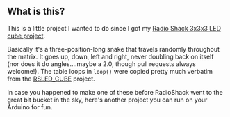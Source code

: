  ## What is this?
 
 This is a little project I wanted to do since I got my [Radio Shack 3x3x3 LED cube project](https://www.google.com/search?q=radioshack+arduino+led+cube&ie=utf-8&oe=utf-8).
 
 Basically it's a three-position-long snake that travels randomly throughout the matrix. It goes up, down, left and right, never doubling back on itself (nor does it do angles....maybe a 2.0, though pull requests always welcome!). The table loops in `loop()` were copied pretty much verbatim from the [RSLED_CUBE](https://github.com/RadioShackCorp/2770158-LED-Cube) project. 
 
 In case you happened to make one of these before RadioShack went to the great bit bucket in the sky, here's another project you can run on your Arduino for fun.
 
